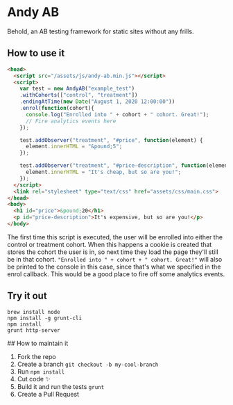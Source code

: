 # Andy AB

Behold, an AB testing framework for static sites without any frills.

## How to use it
```html
<head>
  <script src="/assets/js/andy-ab.min.js"></script>
  <script>
    var test = new AndyAB("example_test")
    .withCohorts(["control", "treatment"])
    .endingAtTime(new Date("August 1, 2020 12:00:00"))
    .enrol(function(cohort){
      console.log("Enrolled into " + cohort + " cohort. Great!");
      // Fire analytics events here
    });

    test.addObserver("treatment", "#price", function(element) {
      element.innerHTML = "&pound;5";
    });

    test.addObserver("treatment", "#price-description", function(element) {
      element.innerHTML = "It's cheap, but so are you!";
    });
  </script>
  <link rel="stylesheet" type="text/css" href="assets/css/main.css">
</head>
<body>
  <h1 id="price">&pound;20</h1>
  <p id="price-description">It's expensive, but so are you!</p>
</body>
```
The first time this script is executed, the user will be enrolled into either the control or treatment cohort.
When this happens a cookie is created that stores the cohort the user is in, so next time they load the page they'll still be in that cohort. `"Enrolled into " + cohort + " cohort. Great!"` will also be printed to the console in this case, since that's what we specified in the enrol callback. This would be a good place to fire off some analytics events.

## Try it out
```
brew install node
npm install -g grunt-cli
npm install
grunt http-server
```

## How to maintain it

1. Fork the repo
2. Create a branch `git checkout -b my-cool-branch`
3. Run `npm install`
4. Cut code ✨
5. Build it and run the tests `grunt`
6. Create a Pull Request
